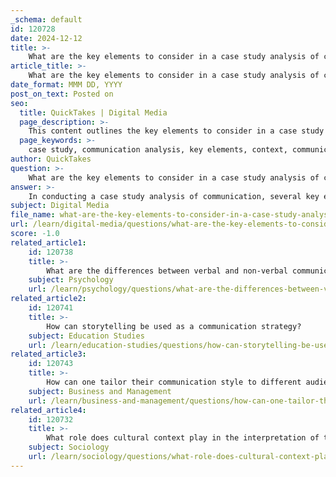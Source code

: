 ```yaml
---
_schema: default
id: 120728
date: 2024-12-12
title: >-
    What are the key elements to consider in a case study analysis of communication?
article_title: >-
    What are the key elements to consider in a case study analysis of communication?
date_format: MMM DD, YYYY
post_on_text: Posted on
seo:
  title: QuickTakes | Digital Media
  page_description: >-
    This content outlines the key elements to consider in a case study analysis of communication, focusing on context, objectives, audience analysis, tone, channels, content, outcomes, and lessons learned for effective communication strategies.
  page_keywords: >-
    case study, communication analysis, key elements, context, communication objectives, target audience, tone, messaging, channels, content analysis, outcomes, impact, lessons learned, recommendations
author: QuickTakes
question: >-
    What are the key elements to consider in a case study analysis of communication?
answer: >-
    In conducting a case study analysis of communication, several key elements should be considered to ensure a comprehensive understanding of the communication strategies employed and their effectiveness. Here are the essential components to focus on:\n\n1. **Context and Background**: Understanding the context in which the communication took place is crucial. This includes the organizational environment, the specific situation or crisis being addressed, and the stakeholders involved. For example, in the Oregon case study, transparency was a key element due to the direct impact of policy options on the public.\n\n2. **Communication Objectives**: Clearly define the goals of the communication strategy. What was the intended outcome? This could range from informing the public, managing a crisis, or enhancing brand reputation.\n\n3. **Target Audience**: Identify the audience for the communication. Understanding the demographics, preferences, and needs of the audience can significantly influence the effectiveness of the communication strategy.\n\n4. **Tone and Messaging**: Analyze the tone used in the communication. The tone can greatly affect how the message is received. Positive tones can foster engagement, while negative tones may provoke defensiveness. Recognizing the impact of tone helps ensure that the intended message is delivered and received appropriately.\n\n5. **Channels and Mediums**: Evaluate the channels used for communication (e.g., social media, press releases, internal memos). Different channels can reach different audiences and may have varying levels of effectiveness.\n\n6. **Content Analysis**: Conduct a systematic examination of the communication content. This includes analyzing the language used, the structure of the messages, and the presence of any persuasive elements. Content analysis can help document patterns and assess the clarity and effectiveness of the communication.\n\n7. **Outcomes and Impact**: Assess the results of the communication efforts. Did the communication achieve its objectives? What was the public or stakeholder response? This can involve both qualitative and quantitative measures.\n\n8. **Lessons Learned**: Reflect on what worked well and what did not. Case studies often provide valuable insights into best practices and common pitfalls in communication strategies.\n\n9. **Recommendations for Future Strategies**: Based on the analysis, suggest improvements or alternative strategies for future communication efforts. This could involve changes in messaging, tone, or the choice of communication channels.\n\nBy considering these elements, a case study analysis can provide a thorough understanding of the effectiveness of communication strategies and offer valuable lessons for future applications.
subject: Digital Media
file_name: what-are-the-key-elements-to-consider-in-a-case-study-analysis-of-communication.md
url: /learn/digital-media/questions/what-are-the-key-elements-to-consider-in-a-case-study-analysis-of-communication
score: -1.0
related_article1:
    id: 120738
    title: >-
        What are the differences between verbal and non-verbal communication in terms of tone?
    subject: Psychology
    url: /learn/psychology/questions/what-are-the-differences-between-verbal-and-nonverbal-communication-in-terms-of-tone
related_article2:
    id: 120741
    title: >-
        How can storytelling be used as a communication strategy?
    subject: Education Studies
    url: /learn/education-studies/questions/how-can-storytelling-be-used-as-a-communication-strategy
related_article3:
    id: 120743
    title: >-
        How can one tailor their communication style to different audiences?
    subject: Business and Management
    url: /learn/business-and-management/questions/how-can-one-tailor-their-communication-style-to-different-audiences
related_article4:
    id: 120732
    title: >-
        What role does cultural context play in the interpretation of tone?
    subject: Sociology
    url: /learn/sociology/questions/what-role-does-cultural-context-play-in-the-interpretation-of-tone
---
```


&nbsp;